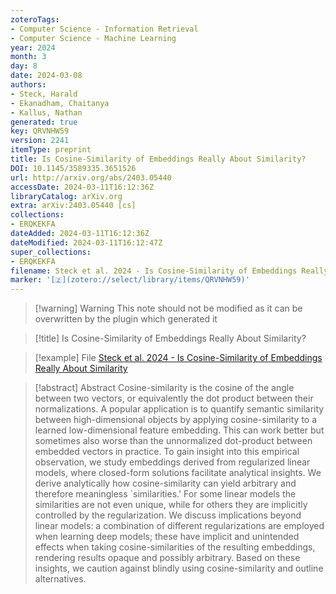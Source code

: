 ```yaml
---
zoteroTags:
- Computer Science - Information Retrieval
- Computer Science - Machine Learning
year: 2024
month: 3
day: 8
date: 2024-03-08
authors:
- Steck, Harald
- Ekanadham, Chaitanya
- Kallus, Nathan
generated: true
key: QRVNHW59
version: 2241
itemType: preprint
title: Is Cosine-Similarity of Embeddings Really About Similarity?
DOI: 10.1145/3589335.3651526
url: http://arxiv.org/abs/2403.05440
accessDate: 2024-03-11T16:12:36Z
libraryCatalog: arXiv.org
extra: arXiv:2403.05440 [cs]
collections:
- ERQKEKFA
dateAdded: 2024-03-11T16:12:36Z
dateModified: 2024-03-11T16:12:47Z
super_collections:
- ERQKEKFA
filename: Steck et al. 2024 - Is Cosine-Similarity of Embeddings Really About Similarity
marker: '[🇿](zotero://select/library/items/QRVNHW59)'
---
```



 > 
 > \[!warning\] Warning
 > This note should not be modified as it can be overwritten by the plugin which generated it

 > 
 > \[!title\] Is Cosine-Similarity of Embeddings Really About Similarity?

 > 
 > \[!example\] File
 > [Steck et al. 2024 - Is Cosine-Similarity of Embeddings Really About Similarity](Steck%20et%20al.%202024%20-%20Is%20Cosine-Similarity%20of%20Embeddings%20Really%20About%20Similarity.pdf)

 > 
 > \[!abstract\] Abstract
 > Cosine-similarity is the cosine of the angle between two vectors, or equivalently the dot product between their normalizations. A popular application is to quantify semantic similarity between high-dimensional objects by applying cosine-similarity to a learned low-dimensional feature embedding. This can work better but sometimes also worse than the unnormalized dot-product between embedded vectors in practice. To gain insight into this empirical observation, we study embeddings derived from regularized linear models, where closed-form solutions facilitate analytical insights. We derive analytically how cosine-similarity can yield arbitrary and therefore meaningless \`similarities.' For some linear models the similarities are not even unique, while for others they are implicitly controlled by the regularization. We discuss implications beyond linear models: a combination of different regularizations are employed when learning deep models; these have implicit and unintended effects when taking cosine-similarities of the resulting embeddings, rendering results opaque and possibly arbitrary. Based on these insights, we caution against blindly using cosine-similarity and outline alternatives.
